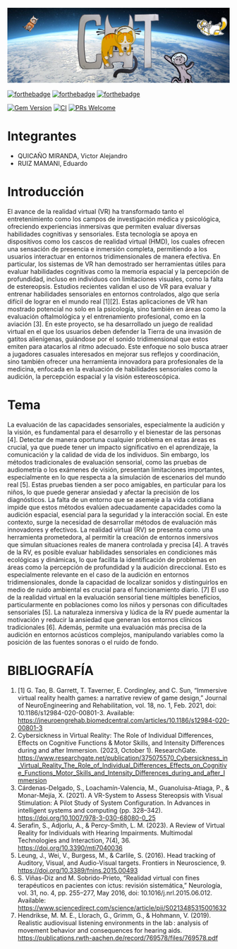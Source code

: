 ![Header_img](/public/imgs/header.jpg)

[![forthebadge](https://forthebadge.com/images/badges/made-with-crayons.svg)](https://forthebadge.com)
[![forthebadge](http://forthebadge.com/images/badges/built-with-love.svg)](http://forthebadge.com)
[![forthebadge](https://forthebadge.com/images/featured/featured-contains-cat-gifs.svg)](https://forthebadge.com)

[![Gem Version](https://badge.fury.io/rb/colorls.svg)](https://badge.fury.io/rb/colorls)
[![CI](https://github.com/athityakumar/colorls/actions/workflows/ruby.yml/badge.svg)](https://github.com/athityakumar/colorls/actions/workflows/ruby.yml)
[![PRs Welcome](https://img.shields.io/badge/PRs-welcome-brightgreen.svg?style=shields)](http://makeapullrequest.com)

# Integrantes

- QUICAÑO MIRANDA, Victor Alejandro
- RUIZ MAMANI, Eduardo

# Introducción

El avance de la realidad virtual (VR) ha transformado tanto el entretenimiento como los campos de investigación médica y psicológica, ofreciendo experiencias inmersivas que permiten evaluar diversas habilidades cognitivas y sensoriales. Esta tecnología se apoya en dispositivos como los cascos de realidad virtual (HMD), los cuales ofrecen una sensación de presencia e inmersión completa, permitiendo a los usuarios interactuar en entornos tridimensionales de manera efectiva. En particular, los sistemas de VR han demostrado ser herramientas útiles para evaluar habilidades cognitivas como la memoria espacial y la percepción de profundidad, incluso en individuos con limitaciones visuales, como la falta de estereopsis. Estudios recientes validan el uso de VR para evaluar y entrenar habilidades sensoriales en entornos controlados, algo que sería difícil de lograr en el mundo real [1][2]. Estas aplicaciones de VR han mostrado potencial no solo en la psicología, sino también en áreas como la evaluación oftalmológica y el entrenamiento profesional, como en la aviación [3].
En este proyecto, se ha desarrollado un juego de realidad virtual en el que los usuarios deben defender la Tierra de una invasión de gatitos alienígenas, guiándose por el sonido tridimensional que estos emiten para atacarlos al ritmo adecuado. Este enfoque no solo busca atraer a jugadores casuales interesados en mejorar sus reflejos y coordinación, sino también ofrecer una herramienta innovadora para profesionales de la medicina, enfocada en la evaluación de habilidades sensoriales como la audición, la percepción espacial y la visión estereoscópica.

# Tema

La evaluación de las capacidades sensoriales, especialmente la audición y la visión, es fundamental para el desarrollo y el bienestar de las personas [4]. Detectar de manera oportuna cualquier problema en estas áreas es crucial, ya que puede tener un impacto significativo en el aprendizaje, la comunicación y la calidad de vida de los individuos. Sin embargo, los métodos tradicionales de evaluación sensorial, como las pruebas de audiometría o los exámenes de visión, presentan limitaciones importantes, especialmente en lo que respecta a la simulación de escenarios del mundo real [5]. Estas pruebas tienden a ser poco amigables, en particular para los niños, lo que puede generar ansiedad y afectar la precisión de los diagnósticos. La falta de un entorno que se asemeje a la vida cotidiana impide que estos métodos evalúen adecuadamente capacidades como la audición espacial, esencial para la seguridad y la interacción social.
En este contexto, surge la necesidad de desarrollar métodos de evaluación más innovadores y efectivos. La realidad virtual (RV) se presenta como una herramienta prometedora, al permitir la creación de entornos inmersivos que simulan situaciones reales de manera controlada y precisa [4]. A través de la RV, es posible evaluar habilidades sensoriales en condiciones más ecológicas y dinámicas, lo que facilita la identificación de problemas en áreas como la percepción de profundidad y la audición direccional. Esto es especialmente relevante en el caso de la audición en entornos tridimensionales, donde la capacidad de localizar sonidos y distinguirlos en medio de ruido ambiental es crucial para el funcionamiento diario. [7]
El uso de la realidad virtual en la evaluación sensorial tiene múltiples beneficios, particularmente en poblaciones como los niños y personas con dificultades sensoriales [5]. La naturaleza inmersiva y lúdica de la RV puede aumentar la motivación y reducir la ansiedad que generan los entornos clínicos tradicionales [6]. Además, permite una evaluación más precisa de la audición en entornos acústicos complejos, manipulando variables como la posición de las fuentes sonoras o el ruido de fondo.

# BIBLIOGRAFÍA

1. [1] G. Tao, B. Garrett, T. Taverner, E. Cordingley, and C. Sun, “Immersive virtual reality health games: a narrative review of game design,” Journal of NeuroEngineering and Rehabilitation, vol. 18, no. 1, Feb. 2021, doi: 10.1186/s12984-020-00801-3. Available: https://jneuroengrehab.biomedcentral.com/articles/10.1186/s12984-020-00801-3
2. Cybersickness in Virtual Reality: The Role of Individual Differences, Effects on Cognitive Functions & Motor Skills, and Intensity Differences during and after Immersion. (2023, October 1). ResearchGate. https://www.researchgate.net/publication/375075570_Cybersickness_in_Virtual_Reality_The_Role_of_Individual_Differences_Effects_on_Cognitive_Functions_Motor_Skills_and_Intensity_Differences_during_and_after_Immersion
3. Cárdenas-Delgado, S., Loachamín-Valencia, M., Guanoluisa-Atiaga, P., & Monar-Mejía, X. (2021). A VR-System to Assess Stereopsis with Visual Stimulation: A Pilot Study of System Configuration. In Advances in intelligent systems and computing (pp. 328–342). https://doi.org/10.1007/978-3-030-68080-0_25
4. Serafin, S., Adjorlu, A., & Percy-Smith, L. M. (2023). A Review of Virtual Reality for Individuals with Hearing Impairments. Multimodal Technologies and Interaction, 7(4), 36. https://doi.org/10.3390/mti7040036
5. Leung, J., Wei, V., Burgess, M., & Carlile, S. (2016). Head tracking of Auditory, Visual, and Audio-Visual targets. Frontiers in Neuroscience, 9. https://doi.org/10.3389/fnins.2015.00493
6. S. Viñas-Diz and M. Sobrido-Prieto, “Realidad virtual con fines terapéuticos en pacientes con ictus: revisión sistemática,” Neurología, vol. 31, no. 4, pp. 255–277, May 2016, doi: 10.1016/j.nrl.2015.06.012. Available: https://www.sciencedirect.com/science/article/pii/S0213485315001632
7. Hendrikse, M. M. E., Llorach, G., Grimm, G., & Hohmann, V. (2019). Realistic audiovisual listening environments in the lab : analysis of movement behavior and consequences for hearing aids. https://publications.rwth-aachen.de/record/769578/files/769578.pdf
